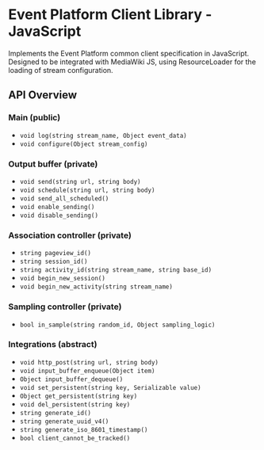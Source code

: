 # Event Platform Client Library - JavaScript

Implements the Event Platform common client specification in
JavaScript. Designed to be integrated with MediaWiki JS, using
ResourceLoader for the loading of stream configuration.

## API Overview

### Main (public)
- `void log(string stream_name, Object event_data)`
- `void configure(Object stream_config)`

### Output buffer (private)
- `void send(string url, string body)`
- `void schedule(string url, string body)`
- `void send_all_scheduled()`
- `void enable_sending()`
- `void disable_sending()`

### Association controller (private)
- `string pageview_id()`
- `string session_id()`
- `string activity_id(string stream_name, string base_id)`
- `void begin_new_session()`
- `void begin_new_activity(string stream_name)`

### Sampling controller (private)
- `bool in_sample(string random_id, Object sampling_logic)`

### Integrations (abstract)
- `void http_post(string url, string body)`
- `void input_buffer_enqueue(Object item)`
- `Object input_buffer_dequeue()`
- `void set_persistent(string key, Serializable value)`
- `Object get_persistent(string key)`
- `void del_persistent(string key)`
- `string generate_id()`
- `string generate_uuid_v4()`
- `string generate_iso_8601_timestamp()`
- `bool client_cannot_be_tracked()`
